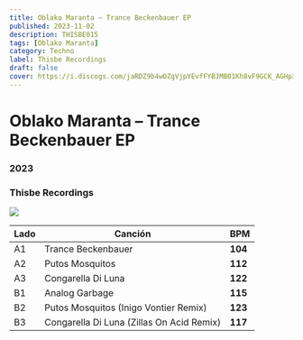 ```yaml
---
title: Oblako Maranta – Trance Beckenbauer EP
published: 2023-11-02
description: THISBE015
tags: [Oblako Maranta]
category: Techno
label: Thisbe Recordings
draft: false
cover: https://i.discogs.com/jaRDZ9b4wOZgVjpYEvfFYBJMB01Kh8vF9GCK_AGHp3U/rs:fit/g:sm/q:90/h:600/w:600/czM6Ly9kaXNjb2dz/LWRhdGFiYXNlLWlt/YWdlcy9SLTI4Nzc2/MTYwLTE2OTg5MzM3/NDctNjA2MC5qcGVn.jpeg
---
```


# Oblako Maranta – Trance Beckenbauer EP

### **2023**

### Thisbe Recordings

![](https://i.discogs.com/JcT0TtUvoYX3jTPS91PB4dBuy9zR37gHww9lr45UcAo/rs:fit/g:sm/q:90/h:600/w:600/czM6Ly9kaXNjb2dz/LWRhdGFiYXNlLWlt/YWdlcy9SLTI4Nzc2/MTYwLTE2OTg5MzM3/NTQtNTAyMC5qcGVn.jpeg)

| Lado | Canción                                   | BPM     |
| ---- | ----------------------------------------- | ------- |
| A1   | Trance Beckenbauer                        | **104** |
| A2   | Putos Mosquitos                           | **112** |
| A3   | Congarella Di Luna                        | **122** |
| B1   | Analog Garbage                            | **115** |
| B2   | Putos Mosquitos (Inigo Vontier Remix)     | **123** |
| B3   | Congarella Di Luna (Zillas On Acid Remix) | **117** |
